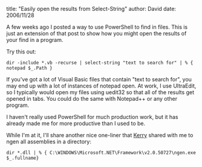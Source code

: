 
title: "Easily open the results from Select-String"
author: David
date: 2006/11/28

A few weeks ago I posted a way to use PowerShell to find in files. This is just an extension of that post to show how you might open the results of your find in a program. 

Try this out: 

    dir -include *.vb -recurse | select-string "text to search for" | % { notepad $_.Path }

If you've got a lot of Visual Basic files that contain "text to search for", you may end up with a lot of instances of notepad open. At work, I use UltraEdit, so I typically would open my files using uedit32 so that all of the results get opened in tabs. You could do the same with Notepad++ or any other program. 

I haven't really used PowerShell for much production work, but it has already made me for more productive than I used to be. 

While I'm at it, I'll share another nice one-liner that [Kerry](http://www.kerryjenkins.com) shared with me to ngen all assemblies in a directory: 

    dir *.dll | % { C:\WINDOWS\Microsoft.NET\Framework\v2.0.50727\ngen.exe $_.fullname}
